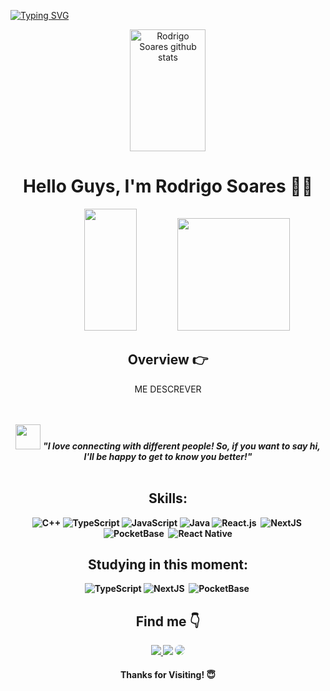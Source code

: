 [![Typing SVG](https://readme-typing-svg.herokuapp.com?font=Roboto&weight=900&size=35&duration=6000&pause=1000&color=00FFFF&center=true&vCenter=true&width=1000&lines=Hello+World)](https://git.io/typing-svg)
<div align="center">  

  <img width="49%" height="195px" src="https://github-readme-stats.vercel.app/api?username=1rodrigosoares&show_icons=true&count_private=true&hide_border=true&title_color=00FFFF&icon_color=08B8B&text_color=c9d1d9&bg_color=0d1117" alt="Rodrigo Soares github stats" /> 
 

# Hello Guys, I'm Rodrigo Soares 🧑‍💻

 <img width="41%" height="195px" src="https://github-readme-stats.vercel.app/api/top-langs/?username=1rodrigosoares&layout=compact&hide_border=true&title_color=00FFFF&text_color=c9d1d9&bg_color=0d1117" />
 <img src="https://media.tenor.com/wJYhvjxFVnwAAAAC/overwatch-mercy.gif" width="180">

## **Overview 👉**
<p>ME DESCREVER</p>


<br><br>
<img src="https://media.giphy.com/media/LnQjpWaON8nhr21vNW/giphy.gif" width="40"> <em><b><b>"I love connecting with different people! So, if you want to say hi, I'll be happy to get to know you better!"</b></em>
<br><br>


## Skills:
![C++](https://img.shields.io/badge/c++-%2300599C.svg?style=for-the-badge&logo=c%2B%2B&logoColor=white)
![TypeScript](https://img.shields.io/badge/typescript-%23007ACC.svg?style=for-the-badge&logo=typescript&logoColor=white)
![JavaScript](https://img.shields.io/badge/javascript-%23323330.svg?style=for-the-badge&logo=javascript&logoColor=%23F7DF1E)
![Java](https://img.shields.io/badge/java-%23ED8B00.svg?style=for-the-badge&logo=openjdk&logoColor=white)
![React.js](https://img.shields.io/badge/-React.js-0D1117?style=for-the-badge&logo=react&labelColor=0D1117)&nbsp;
![NextJS](https://img.shields.io/badge/next.js-000000?style=for-the-badge&logo=nextdotjs&logoColor=white)&nbsp; 
![PocketBase](https://camo.githubusercontent.com/92ecd782c39642bda147402d26ca3e6174584ee4d963d80c5efddba0af1376bc/68747470733a2f2f696d672e736869656c64732e696f2f62616467652f506f636b6574426173652d4238444245343f7374796c653d666f722d7468652d6261646765266c6f676f3d706f636b657462617365266c6f676f436f6c6f723d313631363141)&nbsp; 
![React Native](https://img.shields.io/badge/react_native-%2320232a.svg?style=for-the-badge&logo=react&logoColor=%2361DAFB)


## Studying in this moment:
![TypeScript](https://img.shields.io/badge/typescript-%23007ACC.svg?style=for-the-badge&logo=typescript&logoColor=white)
![NextJS](https://img.shields.io/badge/next.js-000000?style=for-the-badge&logo=nextdotjs&logoColor=white)&nbsp; 
![PocketBase](https://camo.githubusercontent.com/92ecd782c39642bda147402d26ca3e6174584ee4d963d80c5efddba0af1376bc/68747470733a2f2f696d672e736869656c64732e696f2f62616467652f506f636b6574426173652d4238444245343f7374796c653d666f722d7468652d6261646765266c6f676f3d706f636b657462617365266c6f676f436f6c6f723d313631363141)&nbsp; 


## **Find me 👇**
<div align="center"> 
<a href="https://instagram.com/rodhgs_" target="_blank"><img src="https://img.shields.io/badge/-Instagram-%23E4405F?style=for-the-badge&logo=instagram&logoColor=white"</a>
<a href = "mailto:devrodrigosoares@gmail.com"> <img src="https://img.shields.io/badge/-Gmail-%23333?style=for-the-badge&logo=gmail&logoColor=white" target="_blank"></a>
<a href="https://www.linkedin.com/in/rodrigo-soares-de-assis/" target="_blank"><img src="https://img.shields.io/badge/-LinkedIn-%230077B5?style=for-the-badge&logo=linkedin&logoColor=white" style="border-radius: 30px" target="_blank"></a> 

<h4 align="center">Thanks for Visiting! 😇</h4>
 </div>


 

